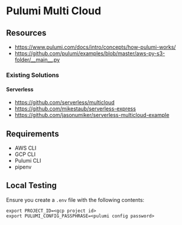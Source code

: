 # Pulumi Multi Cloud

## Resources

- https://www.pulumi.com/docs/intro/concepts/how-pulumi-works/
- https://github.com/pulumi/examples/blob/master/aws-py-s3-folder/__main__.py

### Existing Solutions

#### Serverless

- https://github.com/serverless/multicloud
- https://github.com/mikestaub/serverless-express
- https://github.com/jasonumiker/serverless-multicloud-example

## Requirements

- AWS CLI
- GCP CLI
- Pulumi CLI
- pipenv

## Local Testing

Ensure you create a `.env` file with the following contents:

```
export PROJECT_ID=<gcp project id>
export PULUMI_CONFIG_PASSPHRASE=<pulumi config password>
```
